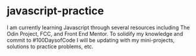 # javascript-practice

I am currently learning Javascript through several resources including The Odin Project, FCC, and Front End Mentor. To solidify my knowledge and commit to #100DaysofCode I will be updating with my mini-projects, solutions to practice problems, etc. 